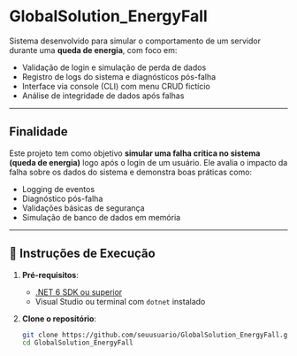 # GlobalSolution_EnergyFall

Sistema desenvolvido para simular o comportamento de um servidor durante uma **queda de energia**, com foco em:

- Validação de login e simulação de perda de dados
- Registro de logs do sistema e diagnósticos pós-falha
- Interface via console (CLI) com menu CRUD fictício
- Análise de integridade de dados após falhas

---

## Finalidade

Este projeto tem como objetivo **simular uma falha crítica no sistema (queda de energia)** logo após o login de um usuário. Ele avalia o impacto da falha sobre os dados do sistema e demonstra boas práticas como:

- Logging de eventos
- Diagnóstico pós-falha
- Validações básicas de segurança
- Simulação de banco de dados em memória

---

## 🚀 Instruções de Execução

1. **Pré-requisitos**:
   - [.NET 6 SDK ou superior](https://dotnet.microsoft.com/download)
   - Visual Studio ou terminal com `dotnet` instalado

2. **Clone o repositório**:
   ```bash
   git clone https://github.com/seuusuario/GlobalSolution_EnergyFall.git
   cd GlobalSolution_EnergyFall
